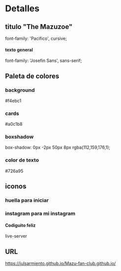 # Detalles 

## titulo "The Mazuzoe"
font-family: 'Pacifico', cursive;

#### texto general
font-family: 'Josefin Sans', sans-serif;

## Paleta de colores 

### background 
#f4ebc1

### cards
#a0c1b8

### boxshadow
box-shadow: 0px -2px 50px 8px rgba(112,159,176,1);

### color de texto 
#726a95

## iconos 

### huella para iniciar
<i class="fas fa-paw"></i>

### instagram para mi instagram
<i class="fab fa-instagram"></i>


#### Codiguito feliz 
live-server

## URL
 https://julsarmiento.github.io/Mazu-fan-club.github.io/